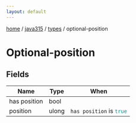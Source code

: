 ```yaml
---
layout: default
---
```


[home](/)  /  [java315](/protocol/java315)  /  [types](/protocol/java315/types)  /  optional-position

# Optional-position

## Fields

Name | Type | When
---|---|:---:
has position | bool | 
position | ulong | <code>has position</code> is <code><span style="color:#009688">true</span></code>

